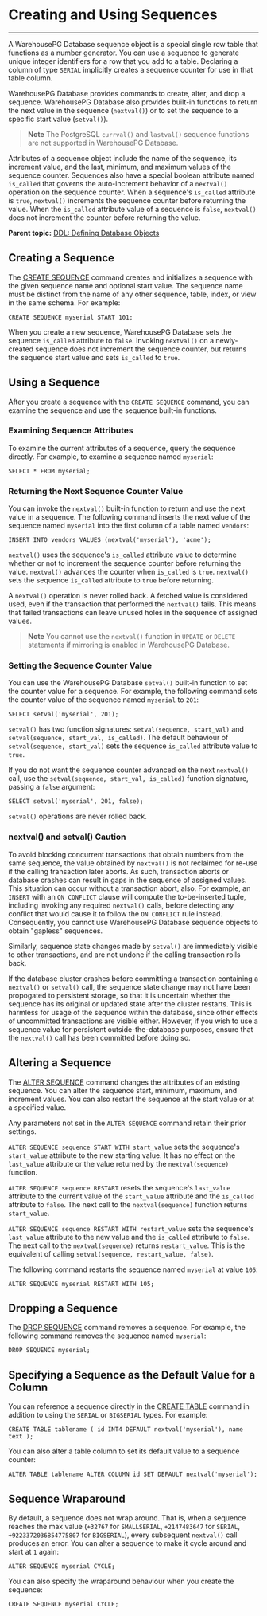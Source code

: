 # Creating and Using Sequences
---

A WarehousePG Database sequence object is a special single row table that functions as a number generator. You can use a sequence to generate unique integer identifiers for a row that you add to a table. Declaring a column of type `SERIAL` implicitly creates a sequence counter for use in that table column.

WarehousePG Database provides commands to create, alter, and drop a sequence. WarehousePG Database also provides built-in functions to return the next value in the sequence \(`nextval()`\) or to set the sequence to a specific start value \(`setval()`\).

> **Note** The PostgreSQL `currval()` and `lastval()` sequence functions are not supported in WarehousePG Database.

Attributes of a sequence object include the name of the sequence, its increment value, and the last, minimum, and maximum values of the sequence counter. Sequences also have a special boolean attribute named `is_called` that governs the auto-increment behavior of a `nextval()` operation on the sequence counter. When a sequence's `is_called` attribute is `true`, `nextval()` increments the sequence counter before returning the value. When the `is_called` attribute value of a sequence is `false`, `nextval()` does not increment the counter before returning the value.

**Parent topic:** [DDL: Defining Database Objects](../ddl/ddl.html)

## <a id="topic87"></a>Creating a Sequence

The [CREATE SEQUENCE](../../ref_guide/sql_commands/CREATE_SEQUENCE.html) command creates and initializes a sequence with the given sequence name and optional start value. The sequence name must be distinct from the name of any other sequence, table, index, or view in the same schema. For example:

```
CREATE SEQUENCE myserial START 101;

```

When you create a new sequence, WarehousePG Database sets the sequence `is_called` attribute to `false`. Invoking `nextval()` on a newly-created sequence does not increment the sequence counter, but returns the sequence start value and sets `is_called` to `true`.

## <a id="topic88"></a>Using a Sequence

After you create a sequence with the `CREATE SEQUENCE` command, you can examine the sequence and use the sequence built-in functions.

### <a id="exseq"></a>Examining Sequence Attributes

To examine the current attributes of a sequence, query the sequence directly. For example, to examine a sequence named `myserial`:

```
SELECT * FROM myserial;
```

### <a id="retnex"></a>Returning the Next Sequence Counter Value

You can invoke the `nextval()` built-in function to return and use the next value in a sequence. The following command inserts the next value of the sequence named `myserial` into the first column of a table named `vendors`:

```
INSERT INTO vendors VALUES (nextval('myserial'), 'acme');
```

`nextval()` uses the sequence's `is_called` attribute value to determine whether or not to increment the sequence counter before returning the value. `nextval()` advances the counter when `is_called` is `true`. `nextval()` sets the sequence `is_called` attribute to `true` before returning.

A `nextval()` operation is never rolled back. A fetched value is considered used, even if the transaction that performed the `nextval()` fails. This means that failed transactions can leave unused holes in the sequence of assigned values.

> **Note** You cannot use the `nextval()` function in `UPDATE` or `DELETE` statements if mirroring is enabled in WarehousePG Database.

### <a id="setseq"></a>Setting the Sequence Counter Value

You can use the WarehousePG Database `setval()` built-in function to set the counter value for a sequence. For example, the following command sets the counter value of the sequence named `myserial` to `201`:

```
SELECT setval('myserial', 201);

```

`setval()` has two function signatures: `setval(sequence, start_val)` and `setval(sequence, start_val, is_called)`. The default behaviour of `setval(sequence, start_val)` sets the sequence `is_called` attribute value to `true`.

If you do not want the sequence counter advanced on the next `nextval()` call, use the `setval(sequence, start_val, is_called)` function signature, passing a `false` argument:

```
SELECT setval('myserial', 201, false);

```

`setval()` operations are never rolled back.

### <a id="notes"></a> nextval() and setval() Caution

To avoid blocking concurrent transactions that obtain numbers from the same sequence, the value obtained by `nextval()` is not reclaimed for re-use if the calling transaction later aborts. As such, transaction aborts or database crashes can result in gaps in the sequence of assigned values. This situation can occur without a transaction abort, also. For example, an `INSERT` with an `ON CONFLICT` clause will compute the to-be-inserted tuple, including invoking any required `nextval()` calls, before detecting any conflict that would cause it to follow the `ON CONFLICT` rule instead. Consequently, you cannot use WarehousePG Database sequence objects to obtain "gapless" sequences.

Similarly, sequence state changes made by `setval()` are immediately visible to other transactions, and are not undone if the calling transaction rolls back.

If the database cluster crashes before committing a transaction containing a `nextval()` or `setval()` call, the sequence state change may not have been propogated to persistent storage, so that it is uncertain whether the sequence has its original or updated state after the cluster restarts. This is harmless for usage of the sequence within the database, since other effects of uncommitted transactions are visible either. However, if you wish to use a sequence value for persistent outside-the-database purposes, ensure that the `nextval()` call has been committed before doing so.

## <a id="topic89"></a>Altering a Sequence

The [ALTER SEQUENCE](../../ref_guide/sql_commands/ALTER_SEQUENCE.html) command changes the attributes of an existing sequence. You can alter the sequence start, minimum, maximum, and increment values. You can also restart the sequence at the start value or at a specified value.

Any parameters not set in the `ALTER SEQUENCE` command retain their prior settings.

`ALTER SEQUENCE sequence START WITH start_value` sets the sequence's `start_value` attribute to the new starting value. It has no effect on the `last_value` attribute or the value returned by the `nextval(sequence)` function.

`ALTER SEQUENCE sequence RESTART` resets the sequence's `last_value` attribute to the current value of the `start_value` attribute and the `is_called` attribute to `false`. The next call to the `nextval(sequence)` function returns `start_value`.

`ALTER SEQUENCE sequence RESTART WITH restart_value` sets the sequence's `last_value` attribute to the new value and the `is_called` attribute to `false`. The next call to the `nextval(sequence)` returns `restart_value`. This is the equivalent of calling `setval(sequence, restart_value, false)`.

The following command restarts the sequence named `myserial` at value `105`:

```
ALTER SEQUENCE myserial RESTART WITH 105;

```

## <a id="topic90"></a>Dropping a Sequence

The [DROP SEQUENCE](../../ref_guide/sql_commands/DROP_SEQUENCE.html) command removes a sequence. For example, the following command removes the sequence named `myserial`:

```
DROP SEQUENCE myserial;

```

## <a id="topic91"></a>Specifying a Sequence as the Default Value for a Column

You can reference a sequence directly in the [CREATE TABLE](../../ref_guide/sql_commands/CREATE_TABLE.html) command in addition to using the `SERIAL` or `BIGSERIAL` types. For example:

```
CREATE TABLE tablename ( id INT4 DEFAULT nextval('myserial'), name text );

```

You can also alter a table column to set its default value to a sequence counter:

```
ALTER TABLE tablename ALTER COLUMN id SET DEFAULT nextval('myserial');

```

## <a id="topic92"></a>Sequence Wraparound

By default, a sequence does not wrap around. That is, when a sequence reaches the max value \(`+32767` for `SMALLSERIAL`, `+2147483647` for `SERIAL`, `+9223372036854775807` for `BIGSERIAL`\), every subsequent `nextval()` call produces an error. You can alter a sequence to make it cycle around and start at `1` again:

```
ALTER SEQUENCE myserial CYCLE;
```

You can also specify the wraparound behaviour when you create the sequence:

```
CREATE SEQUENCE myserial CYCLE;
```

